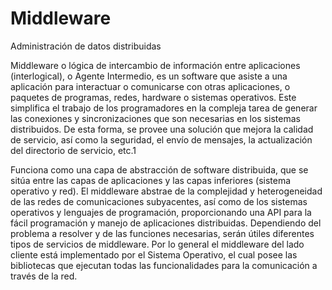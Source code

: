 # Middleware
Administración de datos distribuidas


Middleware o lógica de intercambio de información entre aplicaciones (interlogical), o Agente Intermedio, es un software que asiste a una aplicación para interactuar o comunicarse con otras aplicaciones, o paquetes de programas, redes, hardware o sistemas operativos. Este simplifica el trabajo de los programadores en la compleja tarea de generar las conexiones y sincronizaciones que son necesarias en los sistemas distribuidos. De esta forma, se provee una solución que mejora la calidad de servicio, así como la seguridad, el envío de mensajes, la actualización del directorio de servicio, etc.1​

Funciona como una capa de abstracción de software distribuida, que se sitúa entre las capas de aplicaciones y las capas inferiores (sistema operativo y red). El middleware abstrae de la complejidad y heterogeneidad de las redes de comunicaciones subyacentes, así como de los sistemas operativos y lenguajes de programación, proporcionando una API para la fácil programación y manejo de aplicaciones distribuidas. Dependiendo del problema a resolver y de las funciones necesarias, serán útiles diferentes tipos de servicios de middleware. Por lo general el middleware del lado cliente está implementado por el Sistema Operativo, el cual posee las bibliotecas que ejecutan todas las funcionalidades para la comunicación a través de la red.